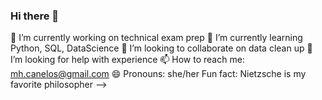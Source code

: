 ### Hi there 👋
🔭 I’m currently working on technical exam prep
🌱 I’m currently learning Python, SQL, DataScience
👯 I’m looking to collaborate on data clean up 
🤔 I’m looking for help with experience
📫 How to reach me: mh.canelos@gmail.com
😄 Pronouns: she/her
Fun fact: Nietzsche is my favorite philosopher 
-->
